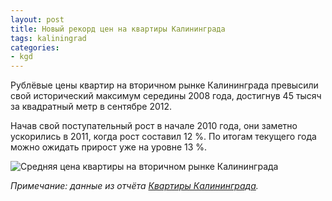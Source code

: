 ```yaml
---
layout: post
title: Новый рекорд цен на квартиры Калининграда
tags: kaliningrad
categories:
- kgd
---
```


Рублёвые цены квартир на вторичном рынке Калининграда превысили свой исторический максимум середины 2008 года, достигнув 45 тысяч за квадратный метр в сентябре 2012.

Начав свой поступательный рост в начале 2010 года, они заметно ускорились в 2011, когда рост составил 12 %. По итогам текущего года можно ожидать прирост уже на уровне 13 %.

![Средняя цена квартиры на вторичном рынке Калининграда](http://trade.site44.com/assets/img/figures/kgd_rur_sqm.svg)

*Примечание: данные из отчёта [Квартиры Калининграда](./shop.html#!/~/product/id=13926963).*